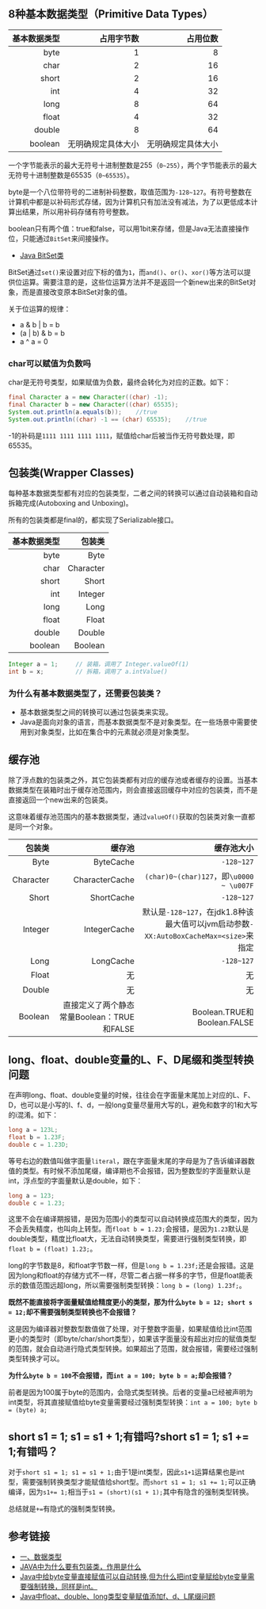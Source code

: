 <!--
date: 2021-03-27T22:34:12+08:00
lastmod: 2021-04-19T22:34:12+08:00
-->
## 8种基本数据类型（Primitive Data Types）

|基本数据类型|占用字节数|占用位数|
|-:|-:|-:|
|byte|1|8|
|char|2|16|
|short|2|16|
|int|4|32|
|long|8|64|
|float|4|32|
|double|8|64|
|boolean|无明确规定具体大小|无明确规定具体大小|

一个字节能表示的最大无符号十进制整数是255（`0~255`），两个字节能表示的最大无符号十进制整数是65535（`0~65535`）。

byte是一个八位带符号的二进制补码整数，取值范围为`-128~127`。有符号整数在计算机中都是以补码形式存储，因为计算机只有加法没有减法，为了以更低成本计算出结果，所以用补码存储有符号整数。

boolean只有两个值：true和false，可以用1bit来存储，但是Java无法直接操作位，只能通过`BitSet`来间接操作。

* [Java BitSet类](https://www.runoob.com/java/java-bitset-class.html)

BitSet通过`set()`来设置对应下标的值为`1`，而`and()`、`or()`、`xor()`等方法可以提供位运算。需要注意的是，这些位运算方法并不是返回一个新new出来的BitSet对象，而是直接改变原本BitSet对象的值。

关于位运算的规律：

* a & b | b = b
* (a | b) & b = b
* a ^ a = 0

### char可以赋值为负数吗

char是无符号类型，如果赋值为负数，最终会转化为对应的正数。如下：
```java
final Character a = new Character((char) -1);
final Character b = new Character((char) 65535);
System.out.println(a.equals(b));    //true
System.out.println((char) -1 == (char) 65535);    //true
```

-1的补码是`1111 1111 1111 1111`，赋值给char后被当作无符号数处理，即65535。

## 包装类(Wrapper Classes)

每种基本数据类型都有对应的包装类型，二者之间的转换可以通过自动装箱和自动拆箱完成(Autoboxing and Unboxing)。

所有的包装类都是final的，都实现了Serializable接口。

|基本数据类型|包装类|
|-:|-:|
|byte|Byte|
|char|Character|
|short|Short|
|int|Integer|
|long|Long|
|float|Float|
|double|Double|
|boolean|Boolean|

```java
Integer a = 1;     // 装箱，调用了 Integer.valueOf(1)
int b = x;         // 拆箱，调用了 a.intValue()
```

### 为什么有基本数据类型了，还需要包装类？

* 基本数据类型之间的转换可以通过包装类来实现。
* Java是面向对象的语言，而基本数据类型不是对象类型。在一些场景中需要使用到对象类型，比如在集合中的元素就必须是对象类型。

## 缓存池

除了浮点数的包装类之外，其它包装类都有对应的缓存池或者缓存的设置。当基本数据类型在装箱时出于缓存池范围内，则会直接返回缓存中对应的包装类，而不是直接返回一个new出来的包装类。

这意味着缓存池范围内的基本数据类型，通过`valueOf()`获取的包装类对象一直都是同一个对象。

|包装类|缓存池|缓存池大小|
|-:|-:|-:|
|Byte|ByteCache|`-128~127`|
|Character|CharacterCache|`(char)0~(char)127`，即`\u0000 ~ \u007F`|
|Short|ShortCache|`-128~127`|
|Integer|IntegerCache|默认是`-128~127`，在jdk1.8种该最大值可以jvm启动参数`-XX:AutoBoxCacheMax=<size>`来指定|
|Long|LongCache|`-128~127`|
|Float|无|无|
|Double|无|无|
|Boolean|直接定义了两个静态常量Boolean：TRUE和FALSE|Boolean.TRUE和Boolean.FALSE|

## long、float、double变量的L、F、D尾缀和类型转换问题

在声明long、float、double变量的时候，往往会在字面量末尾加上对应的L、F、D，也可以是小写的l、f、d，一般long变量尽量用大写的L，避免和数字的1和大写的i混淆。如下：
```java
long a = 123L;
float b = 1.23F;
double c = 1.23D;
```

等号右边的数值叫做字面量`literal`，跟在字面量末尾的字母是为了告诉编译器数值的类型。有时候不添加尾缀，编译期也不会报错，因为整数型的字面量默认是int，浮点型的字面量默认是double，如下：
```java
long a = 123;
double c = 1.23;
```

这里不会在编译期报错，是因为范围小的类型可以自动转换成范围大的类型，因为不会丢失精度，也叫向上转型。而`float b = 1.23;`会报错，是因为`1.23`默认是double类型，精度比float大，无法自动转换类型，需要进行强制类型转换，即`float b = (float) 1.23;`。

long的字节数是8，和float字节数一样，但是`long b = 1.23f;`还是会报错。这是因为long和float的存储方式不一样，尽管二者占据一样多的字节，但是float能表示的数值范围远超long，所以需要强制类型转换：`long b = (long) 1.23f;`。

**既然不能直接将字面量赋值给精度更小的类型，那为什么`byte b = 12; short s = 12;`却不需要强制类型转换也不会报错？**

这是因为编译器对整数型数值做了处理，对于整数字面量，如果赋值给比int范围更小的类型时（即byte/char/short类型），如果该字面量没有超出对应的赋值类型的范围，就会自动进行隐式类型转换。如果超出了范围，就会报错，需要经过强制类型转换才可以。

**为什么`byte b = 100`不会报错，而`int a = 100; byte b = a;`却会报错？**

前者是因为100属于byte的范围内，会隐式类型转换。后者的变量a已经被声明为int类型，将其直接赋值给byte变量需要经过强制类型转换：`int a = 100; byte b = (byte) a;`

## short s1 = 1; s1 = s1 + 1;有错吗?short s1 = 1; s1 += 1;有错吗？

对于`short s1 = 1; s1 = s1 + 1;`由于1是int类型，因此`s1+1`运算结果也是int 型，需要强制转换类型才能赋值给short型。而`short s1 = 1; s1 += 1;`可以正确编译，因为`s1+= 1;`相当于`s1 = (short)(s1 + 1);`其中有隐含的强制类型转换。

总结就是`+=`有隐式的强制类型转换。

## 参考链接

* [一、数据类型](http://cyc2018.gitee.io/cs-notes/#/notes/Java%20基础?id=%e4%b8%80%e3%80%81%e6%95%b0%e6%8d%ae%e7%b1%bb%e5%9e%8b)
* [JAVA中为什么要有包装类，作用是什么](https://zhidao.baidu.com/question/2052192149152534987.html)
* [Java中给byte变量直接赋值可以自动转换,但为什么把int变量赋给byte变量需要强制转换，同样是int。](https://zhidao.baidu.com/question/878702194900509172.html)
* [Java中float、double、long类型变量赋值添加f、d、L尾缀问题](https://blog.csdn.net/FX677588/article/details/52663805)
